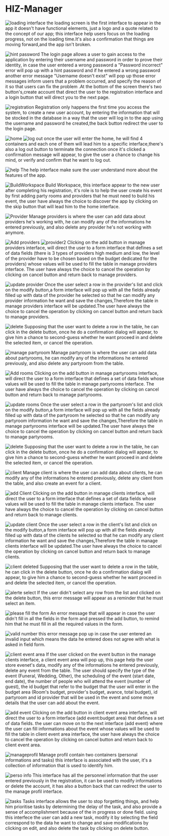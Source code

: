 # HIZ-Manager
![loading interface](https://user-images.githubusercontent.com/121359627/215298086-1ca49aa8-304f-48b1-87e7-576a4e8ad1b0.png)
the loading screen is the first interface to appear in the app it doesn't have functional elements, just a logo and a quote related to the concept of our app; this
interface help users focus on the loading progress, not on the loading time.It's also a confirmation that things are moving forward,and the app isn't broken.


![hint password](https://user-images.githubusercontent.com/121359627/215298180-1d296b38-38e3-4075-b583-c6cb865a7a5f.png)
The login page allows a user to gain access to the application by entering their username and password  in order to prove their identity, in case the user entered a wrong password a "Password incorrect" error will pop up with a hint password and if he entered a wrong password another error message "Username doesn't exist" will pop up those error messages inform users that a problem occurred, and specify the reason of it so that users can fix the problem .At the bottom of the screen there's two button's,create account that direct the user to the registration interface and a login button that will direct you to the next page. 

![registration](https://user-images.githubusercontent.com/121359627/215302128-4d818391-6bf8-431b-b79a-3c76e59d41a4.png)
Registration only happens the first time you access the system, to create a new user account, by entering the information that will be stocked in the database in a way that the user will log in to the app using the username and password he created,the back button redirect the user to the login page.

![home](https://user-images.githubusercontent.com/121359627/215303893-dace6a39-1d3e-4826-a815-1fb9a973b5c4.png)
![log out](https://user-images.githubusercontent.com/121359627/215303903-34dd690b-d56f-4750-9368-aa97df34b031.png)
once the user will enter the home, he will find 4 containers and each one of them will lead him to a specific interface,there's also a log out button to terminate the connection once it's clicked a confirmation message will appear, to give the user a chance to change his mind, or verify and confirm that he want to log out.

![help](https://user-images.githubusercontent.com/121359627/215303977-55a151a0-a49d-46a8-bb68-a32b88796f7a.png)
The help interface make sure the user understand more about the features of the app.

![BuildWorkspace](https://user-images.githubusercontent.com/121359627/215323036-93f16d34-1981-4bfb-955b-16cd6363a323.png)
Build Workspace, this interface appear to the new user after completing his registration, it's role is to help the user create his event by first adding party rooms and providers that he must need to build his event, the user have always the choice to discover the app by clicking on the skip button that will lead him to the home interface.

![Provider](https://user-images.githubusercontent.com/121359627/215324190-ea5cd960-5237-4c00-812d-54c609ef8f1f.png)
Manage providers is where the user can add data about providers he's working with, he can modify any of the informations he entered previously, and also delete any provider he's not working with anymore.

![Add providers](https://user-images.githubusercontent.com/121359627/215324167-58cbf65e-ac78-41e6-a0b5-994275c47a41.png)
![provider2](https://user-images.githubusercontent.com/121359627/215324199-f336ecfc-f474-4747-96a7-32313558e21d.png)
Clicking on the add button in manage providers interface, will direct the user to a form interface that defines a set of data fields (there is 3 types of providers high medium and low, the level of the provider have to be chosen based on the budget dedicated for the providers) whose values will be used to fill the table in manage providers interface. The user have always the choice to cancel the operation by clicking on cancel button and return back to manage providers. 

![update provider](https://user-images.githubusercontent.com/121359627/215324679-dc4d5579-4e81-44ca-afc3-4682c9cad22f.png)
Once the user select a row in the provider's list and click on the modify button,a form interface will pop up with all the fields already filled up with data of the provider he selected so that he can modify any provider information he want and save the changes,Therefore the table in manage providers interface will be updated.The user have always the choice to cancel the operation by clicking on cancel button and return back to manage providers. 

![delete](https://user-images.githubusercontent.com/121359627/215325312-66d9aae1-7273-4156-b76e-6fe4f2c60801.png)
Supposing that the user want to delete a row in the table, he can click in the delete button, once he do a confirmation dialog will appear, to give him a chance to  second-guess whether he want proceed in and delete the selected item, or cancel the operation.

![manage partyroom](https://user-images.githubusercontent.com/121359627/215326337-f6c5e90e-8c34-4895-9510-05beb76b5f16.png)
Manage partyroom is where the user can add data about partyrooms, he can modify any of the informations he entered previously, and also delete any partyroom from the table.

![Add rooms](https://user-images.githubusercontent.com/121359627/215328364-e03774a6-c367-4f69-87db-9783d3c1614f.png)
Clicking on the add button in manage partyrooms interface, will direct the user to a form interface that defines a set of data fields whose values will be used to fill the table in manage partyrooms interface. The user have always the choice to cancel the operation by clicking on cancel button and return back to manage partyrooms.

![update rooms](https://user-images.githubusercontent.com/121359627/215329126-c60a8cb0-9c87-41e3-b8c1-afb3912d829b.png)
Once the user select a row in the partyroom's list and click on the modify button,a form interface will pop up with all the fields already filled up with data of the partyroom he selected so that he can modify any partyroom information he want and save the changes,Therefore the table in manage partyrooms interface will be updated.The user have always the choice to cancel the operation by clicking on cancel button and return back to manage partyrooms. 

![delete](https://user-images.githubusercontent.com/121359627/215329313-9534ab73-8d97-4228-bd31-ece3d9009201.png)
Supposing that the user want to delete a row in the table, he can click in the delete button, once he do a confirmation dialog will appear, to give him a chance to  second-guess whether he want proceed in and delete the selected item, or cancel the operation.

![client](https://user-images.githubusercontent.com/121359627/215329794-1a5492ee-d4f7-45a5-8933-20872fa5a742.png)
Manage client is where the user can add data about clients, he can modify any of the informations he entered previously, delete any client from the table, and also
create an event for a client.

![add Client](https://user-images.githubusercontent.com/121359627/215329905-fd083068-31c5-4323-b035-c9b211c31ab0.png)
Clicking on the add button in manage clients interface, will direct the user to a form interface that defines a set of data fields whose values will be used to fill the table in manage clients interface. The user have always the choice to cancel the operation by clicking on cancel button and return back to manage clients.

![update client](https://user-images.githubusercontent.com/121359627/215329978-cbd3f31c-8c2b-48d7-9215-7673d233afd1.png)
Once the user select a row in the client's list and click on the modify button,a form interface will pop up with all the fields already filled up with data of the clients he selected so that he can modify any client information he want and save the changes,Therefore the table in manage clients interface will be updated.The user have always the choice to cancel the operation by clicking on cancel button and return back to manage clients.

![client deleted](https://user-images.githubusercontent.com/121359627/215330027-30e993d3-4978-40e0-b7b5-8e2f3dc0a41b.png)
Supposing that the user want to delete a row in the table, he can click in the delete button, once he do a confirmation dialog will appear, to give him a chance to  second-guess whether he want proceed in and delete the selected item, or cancel the operation.

![alerte select](https://user-images.githubusercontent.com/121359627/215330072-817bcb36-f7b5-4c54-b8fe-1dbf208c3bb5.png)
If the user didn't select any row from the list and clicked on the delete button, this error message will appear as a reminder that he must select an item.

![please fill the form](https://user-images.githubusercontent.com/121359627/215330289-f334d1f3-1fe4-4c13-bfb6-cb33ad85bb8b.png)
An error message that will appear in case the user didn't fill in all the fields in the form and pressed the add button, to remind him that he must fill in all the required values in the form.

![valid number](https://user-images.githubusercontent.com/121359627/215330594-25a2c756-c006-4c86-bf7a-2b8ac1548dfa.png)
this error message pop up in case the user entered an invalid input which means the data he entered does not agree with what is asked in field form. 

![client event area](https://user-images.githubusercontent.com/121359627/215333315-e2553c2b-ca07-4516-902c-8b7ca1a577b5.png)
If the user clicked on the event button in the manage clients interface, a client event area will pop up, this page help the user store evenet's data, modify any of the informations he entered previously, delete any event from the table. The user should specify the type of the event (Funeral, Wedding, Other), the scheduling of the event (start date, end date), the number of people who will attend the event (number of guest), the id budget that refer to the budget that the user will enter in the budget area (Room's budget, provider's budget, avance, total budget), id partyroom and id provider that will be used in the event and some more details that the user can add about the event.

![add event](https://user-images.githubusercontent.com/121359627/215334408-bbb1de12-c41c-4aa0-b9db-870f9541ad58.png)
Clicking on the add button in client event area interface, will direct the user to a form interface (add event:budget area) that defines a set of data fields. the user can move on to the next interface (add event) where the user can fill informations about the event whose values will be used to fill the table in client event area interface, the user have always the choice to cancel the operation by clicking on cancel button and return back to client event area.

![manageprofil](https://user-images.githubusercontent.com/121359627/215334889-b7b5413a-82a2-4d19-9afa-1aa8793a9489.png)
Manage profil contain two containers (personal informations and tasks) this interface is associated with the user, it's a collection of information that is used to identify him.

![perso info](https://user-images.githubusercontent.com/121359627/215335476-7b07958d-056e-4c86-8ce2-e734083bd4e6.png)
This interface has all the personnel information that the user entered previously in the registration, it can be used to modify informations or delete the account, it has also a button back that can redirect the user to the manage profil interface.

![tasks](https://user-images.githubusercontent.com/121359627/215335819-dfe8cbcb-2b56-4d29-a739-08640989b531.jpeg)
Tasks interface allows the user to stop forgetting things, and help him prioritise tasks by determining the delay of the task, and also provide a sense of accomplishment because of the in progress or done field. using this interfece the user can add a new task, modify it by selecting the field correspond to the data he want to change and save modifications by clicking on edit, and also delete the task by clicking on delete button.















